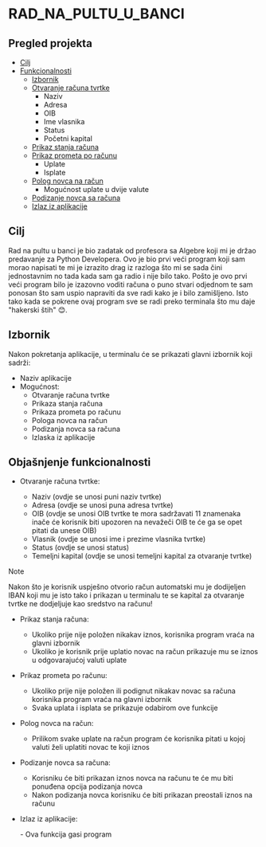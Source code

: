 # RAD_NA_PULTU_U_BANCI

## Pregled projekta

- [Cilj]()
- [Funkcionalnosti](#objašnjenje-funkcionalnosti)
  - [Izbornik](#izbornik)
  - [Otvaranje računa tvrtke](#objašnjenje-funkcionalnosti)
    - Naziv
    - Adresa
    - OIB
    - Ime vlasnika
    - Status
    - Početni kapital
  - [Prikaz stanja računa](#prikaz-stanja-racuna)
  - [Prikaz prometa po računu](#prikaz-prometa-racuna)
    - Uplate
    - Isplate
  - [Polog novca na račun](#polog-novca)
    - Mogućnost uplate u dvije valute
  - [Podizanje novca sa računa](#podizanje-novca)
  - [Izlaz iz aplikacije](#izlaz-iz-aplikacije)

## Cilj

Rad na pultu u banci je bio zadatak od profesora sa Algebre koji mi je držao predavanje za Python Developera.
Ovo je bio prvi veći program koji sam morao napisati te mi je izrazito drag iz razloga što mi se sada čini jednostavnim no tada kada sam ga radio i nije bilo tako. Pošto je ovo prvi veći program bilo je izazovno voditi računa o puno stvari odjednom te sam ponosan što sam uspio napraviti da sve radi kako je i bilo zamišljeno. Isto tako kada se pokrene ovaj program sve se radi preko terminala što mu daje "hakerski štih" 😊.

## Izbornik

Nakon pokretanja aplikacije, u terminalu će se prikazati glavni izbornik koji sadrži:

- Naziv aplikacije
- Mogućnost:
  - Otvaranje računa tvrtke
  - Prikaza stanja računa
  - Prikaza prometa po računu
  - Pologa novca na račun
  - Podizanja novca sa računa
  - Izlaska iz aplikacije

## Objašnjenje funkcionalnosti

- Otvaranje računa tvrtke:

  - Naziv (ovdje se unosi puni naziv tvrtke)
  - Adresa (ovdje se unosi puna adresa tvrtke)
  - OIB (ovdje se unosi OIB tvrtke te mora sadržavati 11 znamenaka inače će korisnik biti upozoren na nevažeči OIB te će ga se opet pitati da unese OIB)
  - Vlasnik (ovdje se unosi ime i prezime vlasnika tvrtke)
  - Status (ovdje se unosi status)
  - Temeljni kapital (ovdje se unosi temeljni kapital za otvaranje tvrtke)

> [!NOTE]
> Nakon što je korisnik uspješno otvorio račun automatski mu je dodijeljen IBAN koji mu je isto tako i prikazan u terminalu te se kapital za otvaranje tvrtke ne dodjeljuje kao sredstvo na računu!

- <p id="prikaz-stanja-racuna">Prikaz stanja računa:</p>

  - Ukoliko prije nije položen nikakav iznos, korisnika program vraća na glavni izbornik
  - Ukoliko je korisnik prije uplatio novac na račun prikazuje mu se iznos u odgovarajućoj valuti uplate

* <p id="prikaz-prometa-racuna">Prikaz prometa po računu:</p>

  - Ukoliko prije nije položen ili podignut nikakav novac sa računa korisnika program vraća na glavni izbornik
  - Svaka uplata i isplata se prikazuje odabirom ove funkcije

* <p id="polog-novca">Polog novca na račun:</p>

  - Prilikom svake uplate na račun program će korisnika pitati u kojoj valuti želi uplatiti novac te koji iznos

* <p id="podizanje-novca">Podizanje novca sa računa:</p>

  - Korisniku će biti prikazan iznos novca na računu te će mu biti ponuđena opcija podizanja novca
  - Nakon podizanja novca korisniku će biti prikazan preostali iznos na računu

* <p id="izlaz-iz-aplikacije">Izlaz iz aplikacije:</p>
  - Ova funkcija gasi program
